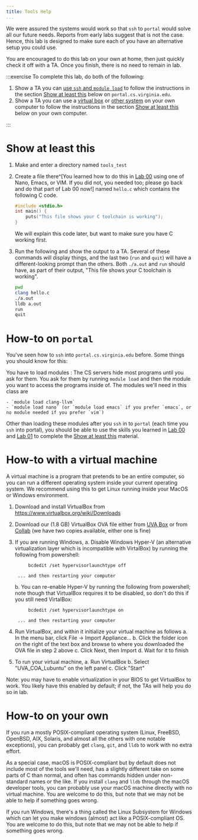 ```yaml
---
title: Tools Help
...
```


We were assured the systems would work so that `ssh` to `portal` would solve all our future needs. Reports from early labs suggest that is not the case. Hence, this lab is designed to make sure each of you have an alternative setup you could use.

You are encouraged to do this lab on your own at home, then just quickly check it off with a TA. Once you finish, there is no need to remain in lab.

:::exercise
To complete this lab, do both of the following:

1. Show a TA you can [use `ssh` and `module load`](#how-to-on-portal) to follow the instructions in the section [Show at least this](#show-at-least-this) below on `portal.cs.virginia.edu`.
1. Show a TA you can use a [virtual box](#how-to-with-a-virtual-machine) or [other system](#how-to-on-your-own) on your own computer to follow the instructions in the section [Show at least this](#show-at-least-this) below on your own computer.

:::

# Show at least this

1. Make and enter a directory named `tools_test`
2. Create a file there^[You learned how to do this in [Lab 00](lab00-ssh-ed.html#cli-editor) using one of Nano, Emacs, or VIM. If you did not, you needed too; please go back and do that part of Lab 00 now!] named `hello.c` which contains the following C code.
    
    ````c
    #include <stdio.h>
    int main() {
        puts("This file shows your C toolchain is working");
    }
    ````

    We will explain this code later, but want to make sure you have C working first.

3.  Run the following and show the output to a TA.
    Several of these commands will display things,
    and the last two (`run` and `quit`) will have a different-looking prompt than the others.
    Both `./a.out` and `run` should have, as part of their output, "This file shows your C toolchain is working".
    
    ````bash
    pwd
    clang hello.c
    ./a.out
    lldb a.out
    run
    quit
    ````

# How-to on `portal`

You've seen how to `ssh` into `portal.cs.virginia.edu` before.
Some things you should know for this:

You have to load modules
:   The CS servers hide most programs until you ask for them.
    You ask for them by running `module load` and then the module you want to access the programs inside of.
    The modules we'll need in this class are
    
    - `module load clang-llvm`
    - `module load nano` (or `module load emacs` if you prefer `emacs`, or no module needed if you prefer `vim`)

Other than loading these modules after you `ssh` in to `portal` (each time you `ssh` into portal), you should be able to use the skills you learned in [Lab 00](lab00-ssh-ed.html) and [Lab 01](lab01-git-infotheory.html) to complete the [Show at least this](#show-at-least-this) material.

# How-to with a virtual machine

A virtual machine is a program that pretends to be an entire computer, so you can run a different operating system inside your current operating system. We recommend using this to get Linux running inside your MacOS or Windows environment.

1. Download and install VirtualBox from <https://www.virtualbox.org/wiki/Downloads>

2. Download our (1.8 GB) VirtualBox OVA file either from [UVA Box](https://virginia.box.com/s/b1nhtc3z2uuhze5xxjlcjh8gjb9wx6wy) or from [Collab](https://collab.its.virginia.edu/access/content/group/376189b0-ab8a-4906-a181-153ed4ffaf4c/COA_Lubuntu.ova) (we have two copies available, either one is fine)

3. If you are running Windows,
    a. Disable Windows Hyper-V (an alternative virtualization layer which is incompatible with VirtalBox) by running the following from powershell:
        
            bcdedit /set hypervisorlaunchtype off
        
        ... and then restarting your computer
    
    b. You can re-enable Hyper-V by running the following from powershell; note though that VirtualBox requires it to be disabled, so don't do this if you still need VirtalBox:
        
            bcdedit /set hypervisorlaunchtype on

        ... and then restarting your computer

4. Run VirtualBox, and within it initialize your virtual machine as follows
    a. In the menu bar, click File → Import Appliance…
    b. Click the folder icon on the right of the text box and browse to where you downloaded the OVA file in step 2 above
    c. Click Next, then Import
    d. Wait for it to finish

5. To run your virtual machine,
    a. Run VirtualBox
    b. Select "UVA_COA_Lubuntu" on the left panel
    c. Click "Start" 

Note: you may have to enable virtualization in your BIOS to get VirtualBox to work. You likely have this enabled by default; if not, the TAs will help you do so in lab.

# How-to on your own

If you run a mostly POSIX-compliant operating system (Linux, FreeBSD, OpenBSD, AIX, Solaris, and almost all the others with one notable exceptions), you can probably get `clang`, `git`, and `lldb` to work with no extra effort.

As a special case, macOS is POSIX-compliant but by default does not include most of the tools we'll need, has a slightly different take on some parts of C than normal, and often has commands hidden under non-standard names or the like. If you install `clang` and `lldb` through the macOS developer tools, you can probably use your macOS machine directly with no virtual machine. You are welcome to do this, but note that we may not be able to help if something goes wrong.

If you run Windows, there's a thing called the Linux Subsystem for Windows which can let you make windows (almost) act like a POSIX-compliant OS. You are welcome to do this, but note that we may not be able to help if something goes wrong.

